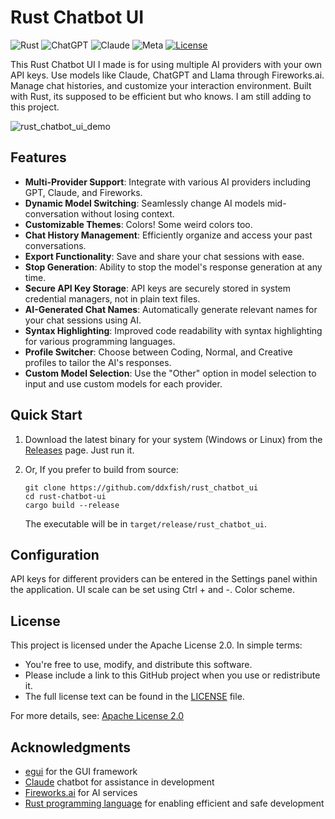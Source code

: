 # Rust Chatbot UI

![Rust](https://img.shields.io/badge/rust-%23000000.svg?style=for-the-badge&logo=rust&logoColor=white)
![ChatGPT](https://img.shields.io/badge/chatGPT-74aa9c?style=for-the-badge&logo=openai&logoColor=white)
![Claude](https://img.shields.io/badge/Claude-7A13C1?style=for-the-badge&logo=anthropic&logoColor=white)
![Meta](https://img.shields.io/badge/Meta_AI-0467DF?style=for-the-badge&logo=meta&logoColor=white)
[![License](https://img.shields.io/badge/License-Apache%202.0-blue.svg)](https://opensource.org/licenses/Apache-2.0)

This Rust Chatbot UI I made is for using multiple AI providers with your own API keys. Use models like Claude, ChatGPT and Llama through Fireworks.ai. Manage chat histories, and customize your interaction environment. Built with Rust, its supposed to be efficient but who knows. I am still adding to this project.

![rust_chatbot_ui_demo](https://github.com/user-attachments/assets/d3050dcc-c683-4d03-845d-ec3a12ae2088)

## Features

- **Multi-Provider Support**: Integrate with various AI providers including GPT, Claude, and Fireworks.
- **Dynamic Model Switching**: Seamlessly change AI models mid-conversation without losing context.
- **Customizable Themes**: Colors! Some weird colors too.
- **Chat History Management**: Efficiently organize and access your past conversations.
- **Export Functionality**: Save and share your chat sessions with ease.
- **Stop Generation**: Ability to stop the model's response generation at any time.
- **Secure API Key Storage**: API keys are securely stored in system credential managers, not in plain text files.
- **AI-Generated Chat Names**: Automatically generate relevant names for your chat sessions using AI.
- **Syntax Highlighting**: Improved code readability with syntax highlighting for various programming languages.
- **Profile Switcher**: Choose between Coding, Normal, and Creative profiles to tailor the AI's responses.
- **Custom Model Selection**: Use the "Other" option in model selection to input and use custom models for each provider.

## Quick Start

1. Download the latest binary for your system (Windows or Linux) from the [Releases](https://github.com/ddxfish/rust_chatbot_ui/releases) page. Just run it.

2. Or, If you prefer to build from source:
   ```
   git clone https://github.com/ddxfish/rust_chatbot_ui
   cd rust-chatbot-ui
   cargo build --release
   ```
   The executable will be in `target/release/rust_chatbot_ui`.

## Configuration

API keys for different providers can be entered in the Settings panel within the application. UI scale can be set using Ctrl + and -. Color scheme.

## License

This project is licensed under the Apache License 2.0. In simple terms:

- You're free to use, modify, and distribute this software.
- Please include a link to this GitHub project when you use or redistribute it.
- The full license text can be found in the [LICENSE](LICENSE) file.

For more details, see: [Apache License 2.0](https://www.apache.org/licenses/LICENSE-2.0)

## Acknowledgments

- [egui](https://github.com/emilk/egui) for the GUI framework
- [Claude](https://www.anthropic.com) chatbot for assistance in development
- [Fireworks.ai](https://fireworks.ai/) for AI services
- [Rust programming language](https://www.rust-lang.org/) for enabling efficient and safe development
